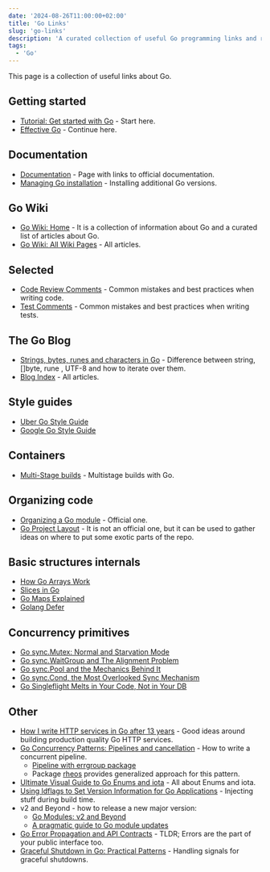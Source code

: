 ```yaml
---
date: '2024-08-26T11:00:00+02:00'
title: 'Go Links'
slug: 'go-links'
description: 'A curated collection of useful Go programming links and resources.'
tags:
  - 'Go'
---
```


This page is a collection of useful links about Go.

## Getting started

- [Tutorial: Get started with Go](https://go.dev/doc/tutorial/getting-started) - Start here.
- [Effective Go](https://go.dev/doc/effective_go) - Continue here.

## Documentation

- [Documentation](https://go.dev/doc/) - Page with links to official documentation.
- [Managing Go installation](https://go.dev/doc/manage-install) - Installing additional Go versions.

## Go Wiki

- [Go Wiki: Home](https://go.dev/wiki/) - It is a collection of information about Go and a curated list of articles about Go.
- [Go Wiki: All Wiki Pages](https://go.dev/wiki/All) - All articles.

## Selected

- [Code Review Comments](https://go.dev/wiki/CodeReviewComments) - Common mistakes and best practices when writing code.
- [Test Comments](https://go.dev/wiki/TestComments) - Common mistakes and best practices when writing tests.

## The Go Blog

- [Strings, bytes, runes and characters in Go](https://go.dev/blog/strings) - Difference between string, []byte, rune , UTF-8 and how to iterate over them.
- [Blog Index](https://go.dev/blog/all) - All articles.

## Style guides

- [Uber Go Style Guide](https://github.com/uber-go/guide/blob/master/style.md)
- [Google Go Style Guide ](https://google.github.io/styleguide/go/)

## Containers

- [Multi-Stage builds](https://docs.docker.com/build/building/multi-stage/) - Multistage builds with Go.

## Organizing code

- [Organizing a Go module](https://go.dev/doc/modules/layout) - Official one.
- [Go Project Layout](https://github.com/golang-standards/project-layout) - It is not an official one, but it can be used to gather ideas on where to put some exotic parts of the repo. 

## Basic structures internals

- [How Go Arrays Work](https://victoriametrics.com/blog/go-array/index.html)
- [Slices in Go](https://victoriametrics.com/blog/go-slice/index.html)
- [Go Maps Explained](https://victoriametrics.com/blog/go-map/index.html)
- [Golang Defer](https://victoriametrics.com/blog/defer-in-go/index.html)

## Concurrency primitives

- [Go sync.Mutex: Normal and Starvation Mode](https://victoriametrics.com/blog/go-sync-mutex/index.html)
- [Go sync.WaitGroup and The Alignment Problem](https://victoriametrics.com/blog/go-sync-waitgroup)
- [Go sync.Pool and the Mechanics Behind It](https://victoriametrics.com/blog/go-sync-pool)
- [Go sync.Cond, the Most Overlooked Sync Mechanism](https://victoriametrics.com/blog/go-sync-cond)
- [Go Singleflight Melts in Your Code, Not in Your DB](https://victoriametrics.com/blog/go-singleflight)

## Other

- [How I write HTTP services in Go after 13 years](https://grafana.com/blog/2024/02/09/how-i-write-http-services-in-go-after-13-years/) - Good ideas around building production quality Go HTTP services.
- [Go Concurrency Patterns: Pipelines and cancellation](https://go.dev/blog/pipelines) - How to write a concurrent pipeline.
    - [Pipeline with errgroup package](https://pkg.go.dev/golang.org/x/sync/errgroup#example-Group-Pipeline)
    - Package [rheos](https://github.com/dmksnnk/rheos) provides generalized approach for this pattern.
- [Ultimate Visual Guide to Go Enums and iota](https://blog.learngoprogramming.com/golang-const-type-enums-iota-bc4befd096d3) - All about Enums and iota.
- [Using ldflags to Set Version Information for Go Applications](https://www.digitalocean.com/community/tutorials/using-ldflags-to-set-version-information-for-go-applications)  - Injecting stuff during build time.
- v2 and Beyond - how to release a new major version:  
    - [Go Modules: v2 and Beyond](https://go.dev/blog/v2-go-modules)
    - [A pragmatic guide to Go module updates](https://carlosbecker.com/posts/pragmatic-gomod-bump/)
- [Go Error Propagation and API Contracts](https://matttproud.com/blog/posts/go-errors-and-api-contracts.html) - TLDR; Errors are the part of your public interface too.
- [Graceful Shutdown in Go: Practical Patterns](https://victoriametrics.com/blog/go-graceful-shutdown/index.html) - Handling signals for graceful shutdowns.

